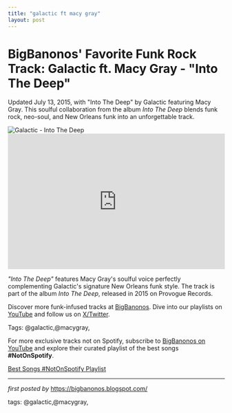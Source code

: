 ```yaml
---
title: "galactic ft macy gray"
layout: post
---
```

<!-- Post Title -->
<h1 >BigBanonos' Favorite Funk Rock Track: Galactic ft. Macy Gray - "Into The Deep"</h1> <!-- Introductory Text -->
<p >Updated July 13, 2015, with "Into The Deep" by Galactic featuring Macy Gray. This soulful collaboration from the album <em>Into The Deep</em> blends funk rock, neo-soul, and New Orleans funk into an unforgettable track.</p> <!-- Featured Image -->
<div > <img src="https://s9.limitedrun.com/images/1213822/v600_eskimeaux_942_credit_andrew_piccone.jpg" alt="Galactic - Into The Deep" />
</div> <!-- YouTube Video Embed -->
<div > <iframe width="100%" height="315" src="https://www.youtube.com/embed/_CZ4WtKClMk" title="Galactic - Into The Deep featuring Macy Gray (Into The Deep)" frameborder="0" allow="accelerometer; autoplay; encrypted-media; gyroscope; picture-in-picture; web-share" referrerpolicy="strict-origin-when-cross-origin" allowfullscreen></iframe>
</div> <!-- Song Information -->
<div > <p><em>"Into The Deep"</em> features Macy Gray's soulful voice perfectly complementing Galactic's signature New Orleans funk style. The track is part of the album <em>Into The Deep</em>, released in 2015 on Provogue Records.</p>
</div> <!-- Footer Links -->
<div > <p>Discover more funk-infused tracks at <a href="https://bigbanonos.blogspot.com/" target="_blank">BigBanonos</a>. Dive into our playlists on <a href="https://www.youtube.com/@BigBanonos" target="_blank">YouTube</a> and follow us on <a href="https://x.com/bigbanonos" target="_blank">X/Twitter</a>.</p>
</div> <!-- Tags -->
<p >Tags: @galactic,@macygray,</p>


<!--Subscribe and Playlist Links-->
<div>
    <p>For more exclusive tracks not on Spotify, subscribe to <a href="https://www.youtube.com/@BigBanonos" target="_blank">BigBanonos on YouTube</a> and explore their curated playlist of the best songs <strong>#NotOnSpotify</strong>.</p>
    <p><a href="https://www.youtube.com/playlist?list=PLtuNtuTatqI0kFahUCbtbfenC_ET5O_tr" target="_blank">Best Songs #NotOnSpotify Playlist<br /></a></p></div>

<hr />

<p><em>first posted by</em> <a href="https://bigbanonos.blogspot.com/" rel="noopener" target="_new">https://bigbanonos.blogspot.com/</a></p>

<p>tags: @galactic,@macygray,</p>
